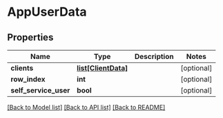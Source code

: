 # AppUserData

## Properties
Name | Type | Description | Notes
------------ | ------------- | ------------- | -------------
**clients** | [**list[ClientData]**](ClientData.md) |  | [optional] 
**row_index** | **int** |  | [optional] 
**self_service_user** | **bool** |  | [optional] 

[[Back to Model list]](../README.md#documentation-for-models) [[Back to API list]](../README.md#documentation-for-api-endpoints) [[Back to README]](../README.md)

